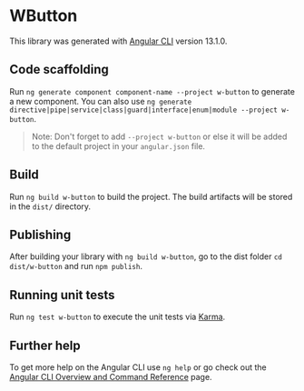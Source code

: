 # WButton

This library was generated with [Angular CLI](https://github.com/angular/angular-cli) version 13.1.0.

## Code scaffolding

Run `ng generate component component-name --project w-button` to generate a new component. You can also use `ng generate directive|pipe|service|class|guard|interface|enum|module --project w-button`.
> Note: Don't forget to add `--project w-button` or else it will be added to the default project in your `angular.json` file. 

## Build

Run `ng build w-button` to build the project. The build artifacts will be stored in the `dist/` directory.

## Publishing

After building your library with `ng build w-button`, go to the dist folder `cd dist/w-button` and run `npm publish`.

## Running unit tests

Run `ng test w-button` to execute the unit tests via [Karma](https://karma-runner.github.io).

## Further help

To get more help on the Angular CLI use `ng help` or go check out the [Angular CLI Overview and Command Reference](https://angular.io/cli) page.
